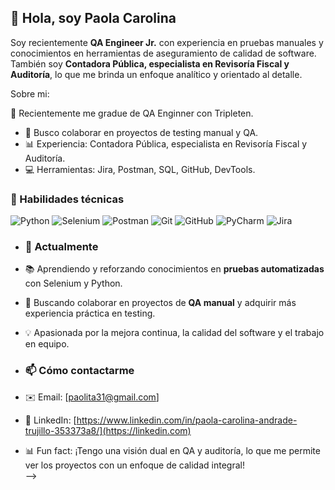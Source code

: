 ## 👋 Hola, soy Paola Carolina  

Soy recientemente **QA Engineer Jr.** con experiencia en pruebas manuales y conocimientos en herramientas de aseguramiento de calidad de software.  
También soy **Contadora Pública, especialista en Revisoría Fiscal y Auditoría**, lo que me brinda un enfoque analítico y orientado al detalle.  


Sobre mi: 

 🔎 Recientemente me gradue de QA Enginner con Tripleten.
- 🤝 Busco colaborar en proyectos de testing manual y QA.
- 📊 Experiencia: Contadora Pública, especialista en Revisoría Fiscal y Auditoría.
- 💻 Herramientas: Jira, Postman, SQL, GitHub, DevTools.

### 🚀 Habilidades técnicas

![Python](https://img.shields.io/badge/Python-3776AB?style=for-the-badge&logo=python&logoColor=white)
![Selenium](https://img.shields.io/badge/Selenium-43B02A?style=for-the-badge&logo=selenium&logoColor=white)
![Postman](https://img.shields.io/badge/Postman-FF6C37?style=for-the-badge&logo=postman&logoColor=white)
![Git](https://img.shields.io/badge/Git-F05032?style=for-the-badge&logo=git&logoColor=white)
![GitHub](https://img.shields.io/badge/GitHub-181717?style=for-the-badge&logo=github&logoColor=white)
![PyCharm](https://img.shields.io/badge/PyCharm-000000?style=for-the-badge&logo=pycharm&logoColor=white)
![Jira](https://img.shields.io/badge/Jira-0052CC?style=for-the-badge&logo=jira&logoColor=white)

- ### 🚀 Actualmente
- 📚 Aprendiendo y reforzando conocimientos en **pruebas automatizadas** con Selenium y Python.  
- 🤝 Buscando colaborar en proyectos de **QA manual** y adquirir más experiencia práctica en testing.  
- 💡 Apasionada por la mejora continua, la calidad del software y el trabajo en equipo.

- ### 📫 Cómo contactarme
- ✉️ Email: [paolita31@gmail.com]  
- 💼 LinkedIn: [https://www.linkedin.com/in/paola-carolina-andrade-trujillo-353373a8/](https://linkedin.com)  
- 📊 Fun fact: ¡Tengo una visión dual en QA y auditoría, lo que me permite ver los proyectos con un enfoque de calidad integral!  
-->
